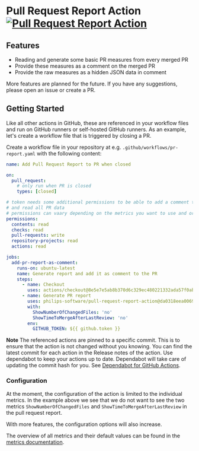 # Pull Request Report Action [![Pull Request Report Action](https://github.com/philips-software/pull-request-report-action/actions/workflows/typescript-gate.yml/badge.svg)](https://github.com/philips-software/pull-request-report-action/actions/workflows/typescript-gate.yml)

## Features

- Reading and generate some basic PR measures from every merged PR
- Provide these measures as a comment on the merged PR
- Provide the raw measures as a hidden JSON data in comment

More features are planned for the future. If you have any suggestions, please
open an issue or create a PR.

## Getting Started

Like all other actions in GitHub, these are referenced in your workflow files
and run on GitHub runners or self-hosted GitHub runners. As an example, let's
create a workflow file that is triggered by closing a PR.

Create a workflow file in your repository at e.g.
`.github/workflows/pr-report.yaml` with the following content:

```yaml
name: Add Pull Request Report to PR when closed

on:
  pull_request:
    # only run when PR is closed
    types: [closed]

# token needs some additional permissions to be able to add a comment to the PR
# and read all PR data
# permissions can vaary depending on the metrics you want to use and org settings
permissions:
  contents: read
  checks: read
  pull-requests: write
  repository-projects: read
  actions: read

jobs:
  add-pr-report-as-comment:
    runs-on: ubuntu-latest
    name: Generate report and add it as comment to the PR
    steps:
      - name: Checkout
        uses: actions/checkout@8e5e7e5ab8b370d6c329ec480221332ada57f0ab # v3.5.2
      - name: Generate PR report
        uses: philips-software/pull-request-report-action@da0318eea0069afcfb89f0a077c79c1d97e35e32 # v0.0.2
        with:
          ShowNumberOfChangedFiles: 'no'
          ShowTimeToMergeAfterLastReview: 'no'
        env:
          GITHUB_TOKEN: ${{ github.token }}
```

**Note**
The referenced actions are pinned to a specific commit. This is to ensure that
the action is not changed without you knowing. You can find the latest commit
for each action in the Release notes of the action. Use dependabot to keep your
actions up to date. Dependabot will take care of updating the commit hash for
you. See [Dependabot for GitHub Actions](https://docs.github.com/en/code-security/supply-chain-security/keeping-your-dependencies-updated-automatically/keeping-your-actions-up-to-date-with-dependabot).

### Configuration

At the moment, the configuration of the action is limited to the individual
metrics. In the example above we see that we do not want to see the two metrics
`ShowNumberOfChangedFiles` and `ShowTimeToMergeAfterLastReview` in the pull
request report.

With more features, the configuration options will also increase.

The overview of all metrics and their default values can be found in the
[metrics documentation](./config.md).
